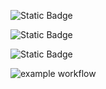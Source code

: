 ![Static Badge](https://img.shields.io/badge/language-python-green)

![Static Badge](https://img.shields.io/badge/license-The_Unlicense-green)

![Static Badge](https://img.shields.io/badge/platform-linux-green)

![example workflow](https://github.com/nih326/helloworld/actions/workflows/python-tests.yml/badge.svg)
